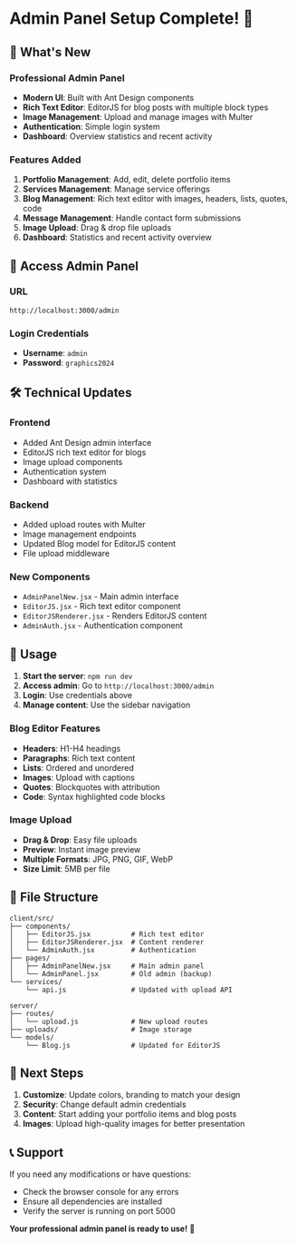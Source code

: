 # Admin Panel Setup Complete! 🎉

## 🚀 What's New

### Professional Admin Panel
- **Modern UI**: Built with Ant Design components
- **Rich Text Editor**: EditorJS for blog posts with multiple block types
- **Image Management**: Upload and manage images with Multer
- **Authentication**: Simple login system
- **Dashboard**: Overview statistics and recent activity

### Features Added
1. **Portfolio Management**: Add, edit, delete portfolio items
2. **Services Management**: Manage service offerings  
3. **Blog Management**: Rich text editor with images, headers, lists, quotes, code
4. **Message Management**: Handle contact form submissions
5. **Image Upload**: Drag & drop file uploads
6. **Dashboard**: Statistics and recent activity overview

## 🔑 Access Admin Panel

### URL
```
http://localhost:3000/admin
```

### Login Credentials
- **Username**: `admin`
- **Password**: `graphics2024`

## 🛠️ Technical Updates

### Frontend
- Added Ant Design admin interface
- EditorJS rich text editor for blogs
- Image upload components
- Authentication system
- Dashboard with statistics

### Backend
- Added upload routes with Multer
- Image management endpoints
- Updated Blog model for EditorJS content
- File upload middleware

### New Components
- `AdminPanelNew.jsx` - Main admin interface
- `EditorJS.jsx` - Rich text editor component
- `EditorJSRenderer.jsx` - Renders EditorJS content
- `AdminAuth.jsx` - Authentication component

## 📝 Usage

1. **Start the server**: `npm run dev`
2. **Access admin**: Go to `http://localhost:3000/admin`
3. **Login**: Use credentials above
4. **Manage content**: Use the sidebar navigation

### Blog Editor Features
- **Headers**: H1-H4 headings
- **Paragraphs**: Rich text content
- **Lists**: Ordered and unordered
- **Images**: Upload with captions
- **Quotes**: Blockquotes with attribution
- **Code**: Syntax highlighted code blocks

### Image Upload
- **Drag & Drop**: Easy file uploads
- **Preview**: Instant image preview
- **Multiple Formats**: JPG, PNG, GIF, WebP
- **Size Limit**: 5MB per file

## 🔧 File Structure

```
client/src/
├── components/
│   ├── EditorJS.jsx          # Rich text editor
│   ├── EditorJSRenderer.jsx  # Content renderer
│   └── AdminAuth.jsx         # Authentication
├── pages/
│   ├── AdminPanelNew.jsx     # Main admin panel
│   └── AdminPanel.jsx        # Old admin (backup)
└── services/
    └── api.js                # Updated with upload API

server/
├── routes/
│   └── upload.js             # New upload routes
├── uploads/                  # Image storage
└── models/
    └── Blog.js               # Updated for EditorJS
```

## 🎯 Next Steps

1. **Customize**: Update colors, branding to match your design
2. **Security**: Change default admin credentials
3. **Content**: Start adding your portfolio items and blog posts
4. **Images**: Upload high-quality images for better presentation

## 📞 Support

If you need any modifications or have questions:
- Check the browser console for any errors
- Ensure all dependencies are installed
- Verify the server is running on port 5000

**Your professional admin panel is ready to use!** 🚀